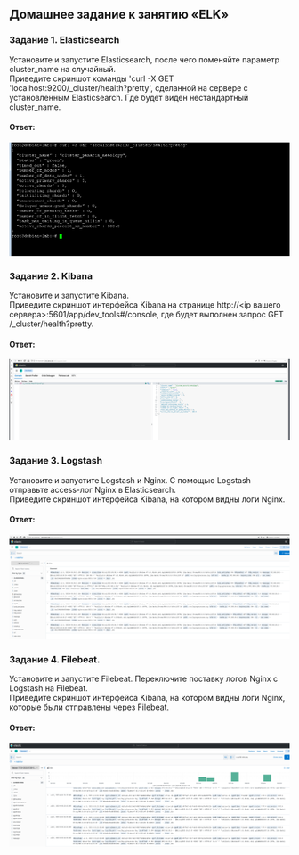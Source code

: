 ## Домашнее задание к занятию «ELK»  

### Задание 1. Elasticsearch  
Установите и запустите Elasticsearch, после чего поменяйте параметр cluster_name на случайный.  
Приведите скриншот команды 'curl -X GET 'localhost:9200/_cluster/health?pretty', сделанной на сервере с установленным Elasticsearch. Где будет виден нестандартный cluster_name.  

#### Ответ:  
![](https://github.com/networksuperman/netology_dev_ops/blob/main/DB_types/11_3/img/11_3_1.png)  


### Задание 2. Kibana  
Установите и запустите Kibana.  
Приведите скриншот интерфейса Kibana на странице http://<ip вашего сервера>:5601/app/dev_tools#/console, где будет выполнен запрос GET /_cluster/health?pretty.  

#### Ответ:  
![](https://github.com/networksuperman/netology_dev_ops/blob/main/DB_types/11_3/img/11_3_2.png)  


### Задание 3. Logstash  
Установите и запустите Logstash и Nginx. С помощью Logstash отправьте access-лог Nginx в Elasticsearch.  
Приведите скриншот интерфейса Kibana, на котором видны логи Nginx.  

#### Ответ:  
![](https://github.com/networksuperman/netology_dev_ops/blob/main/DB_types/11_3/img/11_3_3.png)  


### Задание 4. Filebeat.  
Установите и запустите Filebeat. Переключите поставку логов Nginx с Logstash на Filebeat.  
Приведите скриншот интерфейса Kibana, на котором видны логи Nginx, которые были отправлены через Filebeat.  

#### Ответ:  
![](https://github.com/networksuperman/netology_dev_ops/blob/main/DB_types/11_3/img/11_3_4.png)  

